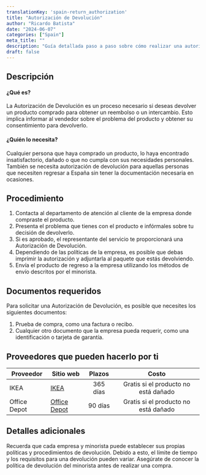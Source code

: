 ```yaml
---
translationKey: 'spain-return_authorization'
title: "Autorización de Devolución"
author: "Ricardo Batista"
date: "2024-06-07"
categories: ["Spain"]
meta_title: ""
description: "Guía detallada paso a paso sobre cómo realizar una autorización de devolución para productos de diferentes proveedores."
draft: false
---
```


## Descripción
#### ¿Qué es?
La Autorización de Devolución es un proceso necesario si deseas devolver un producto comprado para obtener un reembolso o un intercambio. Esto implica informar al vendedor sobre el problema del producto y obtener su consentimiento para devolverlo.

#### ¿Quién lo necesita?
Cualquier persona que haya comprado un producto, lo haya encontrado insatisfactorio, dañado o que no cumpla con sus necesidades personales. También se necesita autorización de devolución para aquellas personas que necesiten regresar a España sin tener la documentación necesaria en ocasiones.

## Procedimiento
1. Contacta al departamento de atención al cliente de la empresa donde compraste el producto.
2. Presenta el problema que tienes con el producto e infórmales sobre tu decisión de devolverlo.
3. Si es aprobado, el representante del servicio te proporcionará una Autorización de Devolución.
4. Dependiendo de las políticas de la empresa, es posible que debas imprimir la autorización y adjuntarla al paquete que estás devolviendo.
5. Envía el producto de regreso a la empresa utilizando los métodos de envío descritos por el minorista.

## Documentos requeridos
Para solicitar una Autorización de Devolución, es posible que necesites los siguientes documentos:
1. Prueba de compra, como una factura o recibo.
2. Cualquier otro documento que la empresa pueda requerir, como una identificación o tarjeta de garantía.

## Proveedores que pueden hacerlo por ti

| Proveedor        |     Sitio web     |     Plazos    |       Costo      |
| --------------- | --------------- |  :-------------: | :-------------: |
| IKEA      |  [IKEA](https://www.ikea.com/)       |      365 días      |        Gratis si el producto no está dañado       |
| Office Depot     |  [Office Depot](https://www.officedepot.com/)       |      90 días      |        Gratis si el producto no está dañado       |

## Detalles adicionales
Recuerda que cada empresa y minorista puede establecer sus propias políticas y procedimientos de devolución. Debido a esto, el límite de tiempo y los requisitos para una devolución pueden variar. Asegúrate de conocer la política de devolución del minorista antes de realizar una compra.